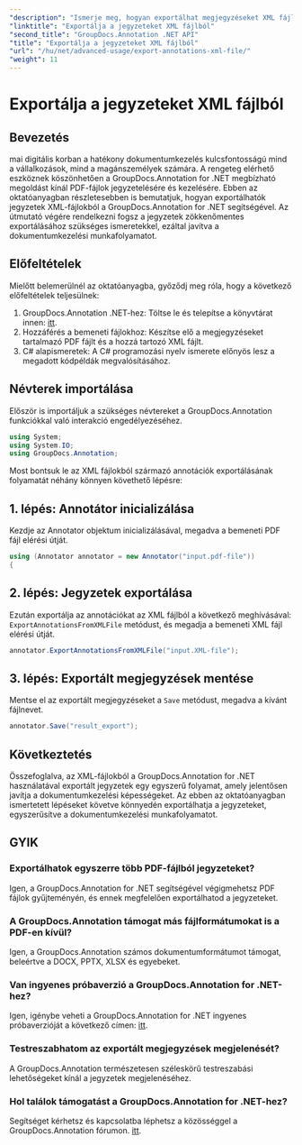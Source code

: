 ```yaml
---
"description": "Ismerje meg, hogyan exportálhat megjegyzéseket XML fájlokból a GroupDocs.Annotation for .NET segítségével, amivel hatékonyan leegyszerűsítheti dokumentumkezelési munkafolyamatát."
"linktitle": "Exportálja a jegyzeteket XML fájlból"
"second_title": "GroupDocs.Annotation .NET API"
"title": "Exportálja a jegyzeteket XML fájlból"
"url": "/hu/net/advanced-usage/export-annotations-xml-file/"
"weight": 11
---
```


# Exportálja a jegyzeteket XML fájlból

## Bevezetés
mai digitális korban a hatékony dokumentumkezelés kulcsfontosságú mind a vállalkozások, mind a magánszemélyek számára. A rengeteg elérhető eszköznek köszönhetően a GroupDocs.Annotation for .NET megbízható megoldást kínál PDF-fájlok jegyzetelésére és kezelésére. Ebben az oktatóanyagban részletesebben is bemutatjuk, hogyan exportálhatók jegyzetek XML-fájlokból a GroupDocs.Annotation for .NET segítségével. Az útmutató végére rendelkezni fogsz a jegyzetek zökkenőmentes exportálásához szükséges ismeretekkel, ezáltal javítva a dokumentumkezelési munkafolyamatot.
## Előfeltételek
Mielőtt belemerülnél az oktatóanyagba, győződj meg róla, hogy a következő előfeltételek teljesülnek:
1. GroupDocs.Annotation .NET-hez: Töltse le és telepítse a könyvtárat innen: [itt](https://releases.groupdocs.com/annotation/net/).
2. Hozzáférés a bemeneti fájlokhoz: Készítse elő a megjegyzéseket tartalmazó PDF fájlt és a hozzá tartozó XML fájlt.
3. C# alapismeretek: A C# programozási nyelv ismerete előnyös lesz a megadott kódpéldák megvalósításához.

## Névterek importálása
Először is importáljuk a szükséges névtereket a GroupDocs.Annotation funkciókkal való interakció engedélyezéséhez.
```csharp
using System;
using System.IO;
using GroupDocs.Annotation;
```

Most bontsuk le az XML fájlokból származó annotációk exportálásának folyamatát néhány könnyen követhető lépésre:
## 1. lépés: Annotátor inicializálása
Kezdje az Annotator objektum inicializálásával, megadva a bemeneti PDF fájl elérési útját.
```csharp
using (Annotator annotator = new Annotator("input.pdf-file"))
{
```
## 2. lépés: Jegyzetek exportálása
Ezután exportálja az annotációkat az XML fájlból a következő meghívásával: `ExportAnnotationsFromXMLFile` metódust, és megadja a bemeneti XML fájl elérési útját.
```csharp
annotator.ExportAnnotationsFromXMLFile("input.XML-file");
```
## 3. lépés: Exportált megjegyzések mentése
Mentse el az exportált megjegyzéseket a `Save` metódust, megadva a kívánt fájlnevet.
```csharp
annotator.Save("result_export");
```

## Következtetés
Összefoglalva, az XML-fájlokból a GroupDocs.Annotation for .NET használatával exportált jegyzetek egy egyszerű folyamat, amely jelentősen javítja a dokumentumkezelési képességeket. Az ebben az oktatóanyagban ismertetett lépéseket követve könnyedén exportálhatja a jegyzeteket, egyszerűsítve a dokumentumkezelési munkafolyamatot.
## GYIK
### Exportálhatok egyszerre több PDF-fájlból jegyzeteket?
Igen, a GroupDocs.Annotation for .NET segítségével végigmehetsz PDF fájlok gyűjteményén, és ennek megfelelően exportálhatod a jegyzeteket.
### A GroupDocs.Annotation támogat más fájlformátumokat is a PDF-en kívül?
Igen, a GroupDocs.Annotation számos dokumentumformátumot támogat, beleértve a DOCX, PPTX, XLSX és egyebeket.
### Van ingyenes próbaverzió a GroupDocs.Annotation for .NET-hez?
Igen, igénybe veheti a GroupDocs.Annotation for .NET ingyenes próbaverzióját a következő címen: [itt](https://releases.groupdocs.com/).
### Testreszabhatom az exportált megjegyzések megjelenését?
A GroupDocs.Annotation természetesen széleskörű testreszabási lehetőségeket kínál a jegyzetek megjelenéséhez.
### Hol találok támogatást a GroupDocs.Annotation for .NET-hez?
Segítséget kérhetsz és kapcsolatba léphetsz a közösséggel a GroupDocs.Annotation fórumon. [itt](https://forum.groupdocs.com/c/annotation/10).